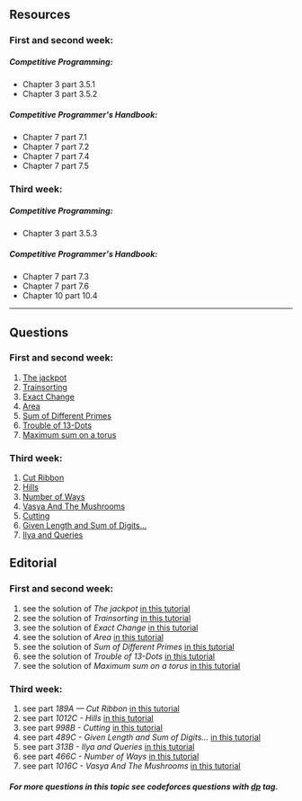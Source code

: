 ## Resources
### First and second week:
##### Competitive Programming:
* Chapter 3 part 3.5.1
* Chapter 3 part 3.5.2

##### Competitive Programmer's Handbook:
* Chapter 7 part 7.1
* Chapter 7 part 7.2
* Chapter 7 part 7.4
* Chapter 7 part 7.5

### Third week:
##### Competitive Programming:
* Chapter 3 part 3.5.3

##### Competitive Programmer's Handbook:
* Chapter 7 part 7.3
* Chapter 7 part 7.6
* Chapter 10 part 10.4

---

## Questions
### First and second week:
1. [The jackpot](https://uva.onlinejudge.org/index.php?option=com_onlinejudge&Itemid=8&category=24&page=show_problem&problem=1625)
2. [Trainsorting](https://uva.onlinejudge.org/index.php?option=com_onlinejudge&Itemid=8&category=24&page=show_problem&problem=2451)
3. [Exact Change](https://uva.onlinejudge.org/index.php?option=com_onlinejudge&Itemid=8&category=24&page=show_problem&problem=2512)
4. [Area](https://uva.onlinejudge.org/index.php?option=com_onlinejudge&Itemid=8&category=24&page=show_problem&problem=3102)
5. [Sum of Different Primes](https://uva.onlinejudge.org/index.php?option=com_onlinejudge&Itemid=8&page=show_problem&problem=3654)
6. [Trouble of 13-Dots](https://uva.onlinejudge.org/index.php?option=com_onlinejudge&Itemid=8&category=24&page=show_problem&problem=1760)
7. [Maximum sum on a torus](https://uva.onlinejudge.org/index.php?option=onlinejudge&page=show_problem&problem=1768)

### Third week:
1. [Cut Ribbon](http://codeforces.com/problemset/problem/189/A)
2. [Hills](http://codeforces.com/problemset/problem/1012/C)
3. [Number of Ways](http://codeforces.com/problemset/problem/466/C)
4. [Vasya And The Mushrooms](http://codeforces.com/problemset/problem/1016/C)
5. [Cutting](https://codeforces.com/problemset/problem/998/B)
6. [Given Length and Sum of Digits...](https://codeforces.com/problemset/problem/489/C)
7. [Ilya and Queries](https://codeforces.com/problemset/problem/313/B)
## Editorial

### First and second week:
1. see the solution of *The jackpot* [in this tutorial](https://saicheems.wordpress.com/2013/07/21/uva-10684-the-jackpot/)
2. see the solution of *Trainsorting* [in this tutorial](https://saicheems.wordpress.com/2013/09/01/uva-11456-trainsorting/)
3. see the solution of *Exact Change* [in this tutorial](http://www.algorithmist.com/index.php/UVa_11517)
4. see the solution of *Area* [in this tutorial](https://saicheems.wordpress.com/2013/08/29/uva-11951-area/)
5. see the solution of *Sum of Different Primes* [in this tutorial](https://turing13.wordpress.com/2016/03/11/uva-1213-sum-of-different-primes/)
6. see the solution of *Trouble of 13-Dots* [in this tutorial](http://www.algorithmist.com/index.php/UVa_10819)
7. see the solution of *Maximum sum on a torus* [in this tutorial](https://saicheems.wordpress.com/2013/08/27/uva-10827-maximum-sum-on-a-torus/)

### Third week:
1. see part *189A — Cut Ribbon* [in this tutorial](http://codeforces.com/blog/entry/4540)
2. see part *1012C - Hills* [in this tutorial](http://codeforces.com/blog/entry/60920)
3. see part *998B - Cutting* [in this tutorial](https://codeforces.com/blog/entry/60357)
4. see part *489C - Given Length and Sum of Digits...* [in this tutorial](https://codeforces.com/blog/entry/14741)
5. see part *313B - Ilya and Queries* [in this tutorial](https://codeforces.com/blog/entry/7826)
6. see part *466C - Number of Ways* [in this tutorial](http://codeforces.com/blog/entry/13758)
7. see part *1016C - Vasya And The Mushrooms* [in this tutorial](http://codeforces.com/blog/entry/61015)

##### For more questions in this topic see codeforces questions with [*dp*](http://codeforces.com/problemset/tags/dp?order=BY_SOLVED_DESC) tag.
